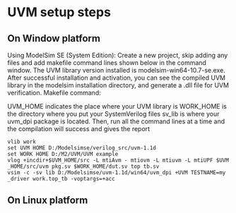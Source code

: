 # UVM setup steps
## On Window platform 
Using ModelSim SE (System Edition):
Create a new project, skip adding any files and add makefile command lines shown below in the command window. The UVM library version installed is modelsim-win64-10.7-se.exe. After successful installation and activation, you can see the compiled UVM library in the modelsim installation directory, and generate a .dll file for UVM verification.
Makefile command:


UVM_HOME indicates the place where your UVM library is
WORK_HOME is the directory where you put your SystemVerilog files
sv_lib is where your uvm_dpi package is located.
Then, run all the command lines at a time and the compilation will success and gives the report
```shell
vlib work
set UVM HOME D:/Modelsimse/verilog_src/uvm-1.1d
set WORK HOME D:/M2/UVM/UVM example
vlog +incdir+$UVM_HOME/src -L mtiAvm - mtiovm -L mtiuvm -L mtiUPF $UVM _HOME/src/uvm pkg.sv $WORK_HOME/dut.sv top tb.sv
vsim -c -sv lib D:/Modelsimse/uvm-1.1d/win64/uvm_dpi +UVM TESTNAME=my _driver work.top_tb -voptargs=+acc
```


## On Linux platform
